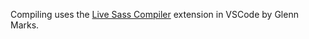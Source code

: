 Compiling uses the [Live Sass Compiler](https://marketplace.visualstudio.com/items?itemName=glenn2223.live-sass) extension in VSCode by Glenn Marks.